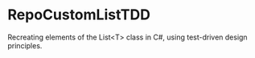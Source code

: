 # RepoCustomListTDD
Recreating elements of the List&lt;T> class in C#, using test-driven design principles. 
